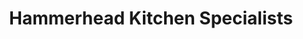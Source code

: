 ---
title: "Hammerhead Kitchen Specialists"
url: /essex/hammerhead-kitchen-specialists/
shop: kitchen
---